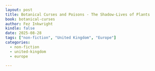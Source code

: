 ```yaml
---
layout: post
title: Botanical Curses and Poisons - The Shadow-Lives of Plants
book: botanical-curses
author: Fez Inkwright
kindle: false
date: 2025-08-28
tags: ["non-fiction", "United Kingdom", "Europe"]
categories:
  - non-fiction
  - united-kingdom
  - europe

---
```

